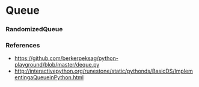 # Queue



### RandomizedQueue



### References
  * https://github.com/berkerpeksag/python-playground/blob/master/deque.py
  * http://interactivepython.org/runestone/static/pythonds/BasicDS/ImplementingaQueueinPython.html
